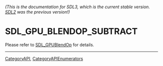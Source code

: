 ###### (This is the documentation for SDL3, which is the current stable version. [SDL2](https://wiki.libsdl.org/SDL2/) was the previous version!)
# SDL_GPU_BLENDOP_SUBTRACT

Please refer to [SDL_GPUBlendOp](SDL_GPUBlendOp) for details.

----
[CategoryAPI](CategoryAPI), [CategoryAPIEnumerators](CategoryAPIEnumerators)


